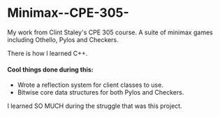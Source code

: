 # Minimax--CPE-305-

My work from Clint Staley's CPE 305 course.  A suite of minimax games including Othello, Pylos and Checkers.  

There is how I learned C++. 

#### Cool things done during this:
 - Wrote a reflection system for client classes to use.
 - Bitwise core data structures for both Pylos and Checkers.  


I learned SO MUCH during the struggle that was this project.
